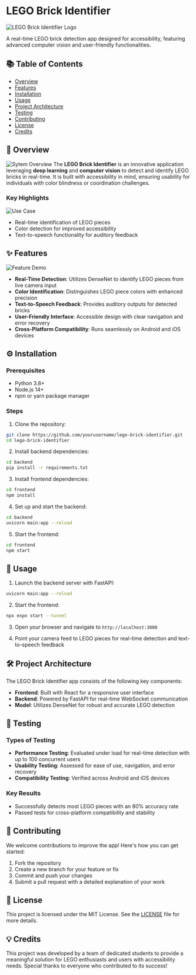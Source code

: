 # LEGO Brick Identifier

![LEGO Brick Identifier Logo](let-go/assets/logo.png)

A real-time LEGO brick detection app designed for accessibility, featuring advanced computer vision and user-friendly functionalities.

## 📚 Table of Contents
* [Overview](#overview)
* [Features](#features)
* [Installation](#installation)
* [Usage](#usage)
* [Project Architecture](#project-architecture)
* [Testing](#testing)
* [Contributing](#contributing)
* [License](#license)
* [Credits](#credits)

## 📝 Overview
![Sytem Overview](let-go/assets/system-design.png)
The **LEGO Brick Identifier** is an innovative application leveraging **deep learning** and **computer vision** to detect and identify LEGO bricks in real-time. It is built with accessibility in mind, ensuring usability for individuals with color blindness or coordination challenges.

### Key Highlights
![Use Case ](let-go/assets/use-case.png)

* Real-time identification of LEGO pieces
* Color detection for improved accessibility
* Text-to-speech functionality for auditory feedback

## ✨ Features
![Feature Demo](let-go/assets/demo.png)

* **Real-Time Detection**: Utilizes DenseNet to identify LEGO pieces from live camera input
* **Color Identification**: Distinguishes LEGO piece colors with enhanced precision
* **Text-to-Speech Feedback**: Provides auditory outputs for detected bricks
* **User-Friendly Interface**: Accessible design with clear navigation and error recovery
* **Cross-Platform Compatibility**: Runs seamlessly on Android and iOS devices

## ⚙️ Installation

### Prerequisites
* Python 3.8+
* Node.js 14+
* npm or yarn package manager

### Steps
1. Clone the repository:
```bash
git clone https://github.com/yourusername/lego-brick-identifier.git
cd lego-brick-identifier
```

2. Install backend dependencies:
```bash
cd backend
pip install -r requirements.txt
```

3. Install frontend dependencies:
```bash
cd frontend
npm install
```

4. Set up and start the backend:
```bash
cd backend
uvicorn main:app --reload
```

5. Start the frontend:
```bash
cd frontend
npm start
```

## 🚀 Usage
1. Launch the backend server with FastAPI:
```bash
uvicorn main:app --reload
```

2. Start the frontend:
```bash
npx expo start --tunnel
```

3. Open your browser and navigate to `http://localhost:3000`

4. Point your camera feed to LEGO pieces for real-time detection and text-to-speech feedback

## 🛠 Project Architecture
The LEGO Brick Identifier app consists of the following key components:

* **Frontend**: Built with React for a responsive user interface
* **Backend**: Powered by FastAPI for real-time WebSocket communication
* **Model**: Utilizes DenseNet for robust and accurate LEGO detection

## 🧪 Testing

### Types of Testing
* **Performance Testing**: Evaluated under load for real-time detection with up to 100 concurrent users
* **Usability Testing**: Assessed for ease of use, navigation, and error recovery
* **Compatibility Testing**: Verified across Android and iOS devices

### Key Results
* Successfully detects most LEGO pieces with an 80% accuracy rate
* Passed tests for cross-platform compatibility and stability

## 🤝 Contributing
We welcome contributions to improve the app! Here's how you can get started:

1. Fork the repository
2. Create a new branch for your feature or fix
3. Commit and push your changes
4. Submit a pull request with a detailed explanation of your work

## 📄 License
This project is licensed under the MIT License. See the [LICENSE](LICENSE) file for more details.

## 💡 Credits
This project was developed by a team of dedicated students to provide a meaningful solution for LEGO enthusiasts and users with accessibility needs. Special thanks to everyone who contributed to its success!
